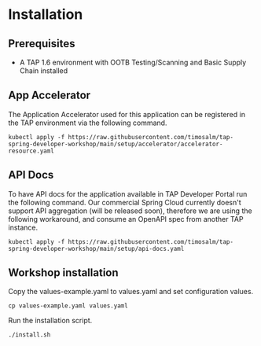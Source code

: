 # Installation

## Prerequisites

- A TAP 1.6 environment with OOTB Testing/Scanning and Basic Supply Chain installed
 
## App Accelerator
The Application Accelerator used for this application can be registered in the TAP environment via the following command.
```
kubectl apply -f https://raw.githubusercontent.com/timosalm/tap-spring-developer-workshop/main/setup/accelerator/accelerator-resource.yaml
```

## API Docs

To have API docs for the application available in TAP Developer Portal run the following command. Our commercial Spring Cloud currently doesn't support API aggregation (will be released soon), therefore we are using the following workaround, and consume an OpenAPI spec from another TAP instance.
```
kubectl apply -f https://raw.githubusercontent.com/timosalm/tap-spring-developer-workshop/main/setup/api-docs.yaml
```
## Workshop installation
Copy the values-example.yaml to values.yaml and set configuration values.
```
cp values-example.yaml values.yaml
```
Run the installation script.
```
./install.sh
```
